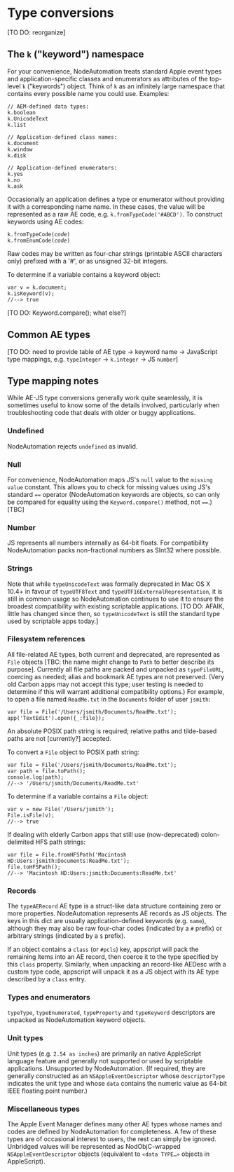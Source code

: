 # Type conversions

[TO DO: reorganize]

## The `k` ("keyword") namespace

For your convenience, NodeAutomation treats standard Apple event types and application-specific classes and enumerators as attributes of the top-level `k` ("keywords") object. Think of `k` as an infinitely large namespace that contains every possible name you could use. Examples:

    // AEM-defined data types:
    k.boolean
    k.UnicodeText
    k.list

    // Application-defined class names:
    k.document
    k.window
    k.disk

    // Application-defined enumerators:
    k.yes
    k.no
    k.ask


Occasionally an application defines a type or enumerator without providing it with a corresponding name name. In these cases, the value will be represented as a raw AE code, e.g. `k.fromTypeCode('#ABCD')`. To construct keywords using AE codes:

<pre><code>k.fromTypeCode(<var>code</var>)
k.fromEnumCode(<var>code</var>)</code></pre>

Raw codes may be written as four-char strings (printable ASCII characters only) prefixed with a '#', or as unsigned 32-bit integers.

To determine if a variable contains a keyword object:
    
    var v = k.document;
    k.isKeyword(v);
    //--> true

[TO DO: Keyword.compare(); what else?]

## Common AE types

[TO DO: need to provide table of AE type -> keyword name -> JavaScript type mappings, e.g. `typeInteger` -> `k.integer` -> JS `number`]


## Type mapping notes

While AE-JS type conversions generally work quite seamlessly, it is sometimes useful to know some of the details involved, particularly when troubleshooting code that deals with older or buggy applications.

### Undefined

NodeAutomation rejects `undefined` as invalid.


### Null

For convenience, NodeAutomation maps JS's `null` value to the `missing value` constant. This allows you to check for missing values using JS's standard `==` operator (NodeAutomation keywords are objects, so can only be compared for equality using the `Keyword.compare()` method, not `==`.) [TBC]


### Number

JS represents all numbers internally as 64-bit floats. For compatibility NodeAutomation packs non-fractional numbers as SInt32 where possible.


### Strings

Note that while `typeUnicodeText` was formally deprecated in Mac OS X 10.4+ in favour of `typeUTF8Text` and `typeUTF16ExternalRepresentation`, it is still in common usage so NodeAutomation continues to use it to ensure the broadest compatibility with existing scriptable applications. [TO DO: AFAIK, little has changed since then, so `typeUnicodeText` is still the standard type used by scriptable apps today.]


### Filesystem references

All file-related AE types, both current and deprecated, are represented as `File` objects [TBC: the name might change to `Path` to better describe its purpose]. Currently all file paths are packed and unpacked as `typeFileURL`, coercing as needed; alias and bookmark AE types are not preserved. (Very old Carbon apps may not accept this type; user testing is needed to determine if this will warrant additional compatibility options.) For example, to open a file named `ReadMe.txt` in the `Documents` folder of user `jsmith`:

    var file = File('/Users/jsmith/Documents/ReadMe.txt');
    app('TextEdit').open({_:file});

An absolute POSIX path string is required; relative paths and tilde-based paths are not [currently?] accepted.

To convert a `File` object to POSIX path string:

    var file = File('/Users/jsmith/Documents/ReadMe.txt');
    var path = file.toPath();
    console.log(path);
    //--> '/Users/jsmith/Documents/ReadMe.txt'

To determine if a variable contains a `File` object:
    
    var v = new File('/Users/jsmith');
    File.isFile(v);
    //--> true

If dealing with elderly Carbon apps that still use (now-deprecated) colon-delimited HFS path strings:

    var file = File.fromHFSPath('Macintosh HD:Users:jsmith:Documents:ReadMe.txt');
    file.toHFSPath();
    //--> 'Macintosh HD:Users:jsmith:Documents:ReadMe.txt'


### Records

The `typeAERecord` AE type is a struct-like data structure containing zero or more properties. NodeAutomation represents AE records as JS objects. The keys in this dict are usually application-defined keywords (e.g. `name`), although they may also be raw four-char codes (indicated by a `#` prefix) or arbitrary strings (indicated by a `$` prefix).

If an object contains a `class` (or `#pcls`) key, appscript will pack the remaining items into an AE record, then coerce it to the type specified by this `class` property. Similarly, when unpacking an record-like AEDesc with a custom type code, appscript will unpack it as a JS object with its AE type described by a `class` entry.


### Types and enumerators

`typeType`, `typeEnumerated`, `typeProperty` and `typeKeyword` descriptors are unpacked as NodeAutomation keyword objects.


### Unit types

Unit types (e.g. `2.54 as inches`) are primarily an native AppleScript language feature and generally not supported or used by scriptable applications. Unsupported by NodeAutomation. (If required, they are generally constructed as an `NSAppleEventDescriptor` whose `descriptorType` indicates the unit type and whose `data` contains the numeric value as 64-bit IEEE floating point number.)


### Miscellaneous types

The Apple Event Manager defines many other AE types whose names and codes are defined by NodeAutomation for completeness. A few of these types are of occasional interest to users, the rest can simply be ignored. Unbridged values will be represented as NodObjC-wrapped `NSAppleEventDescriptor` objects (equivalent to `«data TYPE…»` objects in AppleScript).


